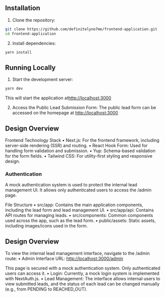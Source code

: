 ## Installation

1. Clone the repository:

```bash
git clone https://github.com/definitelyno7me/frontend-application.git
cd frontend-application
```

2. Install dependencies:

```bash
yarn install
```

## Running Locally

1.  Start the development server:

```bash
yarn dev
```

This will start the application at[http://localhost:3000](http://localhost:3000)

2. Access the Public Lead Submission Form:
   The public lead form can be accessed on the homepage at [http://localhost:3000](http://localhost:3000)

## Design Overview

Frontend Technology Stack
• Next.js: For the frontend framework, including server-side rendering (SSR) and routing.
• React Hook Form: Used for handling form validation and submission.
• Yup: Schema-based validation for the form fields.
• Tailwind CSS: For utility-first styling and responsive design.

### Authentication

A mock authentication system is used to protect the internal lead management UI. It allows only authenticated users to access the /admin page.

File Structure
• src/app: Contains the main application components, including the lead form and lead management UI.
• src/app/api: Contains API routes for managing leads.
• src/components: Common components used across the app, such as the lead form.
• public/assets: Static assets, including images/icons used in the form.

## Design Overview

To view the internal lead management interface, navigate to the /admin route:
• Admin Interface URL: [http://localhost:3000/admin](http://localhost:3000/admin)

This page is secured with a mock authentication system. Only authenticated users can access it.
• Login: Currently, a mock login system is implemented with NextAuth.js.
• Lead Management: The interface allows internal users to view submitted leads, and the status of each lead can be changed manually (e.g., from PENDING to REACHED_OUT).
